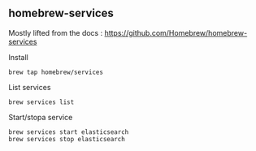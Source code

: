 homebrew-services
---

Mostly lifted from the docs : https://github.com/Homebrew/homebrew-services

Install 

    brew tap homebrew/services

List services

    brew services list

Start/stopa service

    brew services start elasticsearch
    brew services stop elasticsearch
